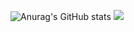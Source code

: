 ![Anurag's GitHub stats](https://github-readme-stats.vercel.app/api?username=anuraghazra&theme=dark&show_icons=true)
![](https://github-readme-stats.vercel.app/api/top-langs/?username=JeongJaeSoon&layout=compact&count_private=true&langs_count=10)
